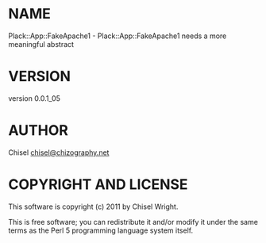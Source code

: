 # NAME

Plack::App::FakeApache1 - Plack::App::FakeApache1 needs a more meaningful abstract

# VERSION

version 0.0.1\_05

# AUTHOR

Chisel <chisel@chizography.net>

# COPYRIGHT AND LICENSE

This software is copyright (c) 2011 by Chisel Wright.

This is free software; you can redistribute it and/or modify it under
the same terms as the Perl 5 programming language system itself.
